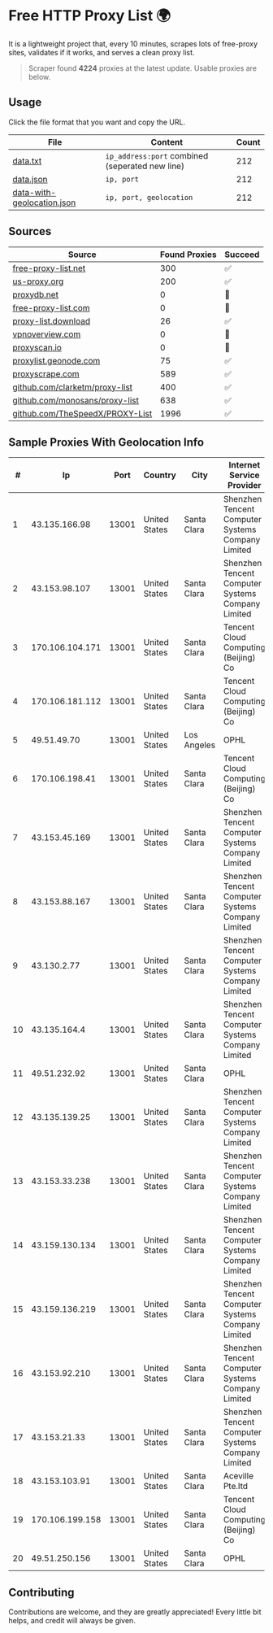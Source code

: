 
# Free HTTP Proxy List 🌍

It is a lightweight project that, every 10 minutes, scrapes lots of free-proxy sites, validates if it works, and serves a clean proxy list.


> Scraper found **4224** proxies at the latest update. Usable proxies are below.

## Usage

Click the file format that you want and copy the URL.


|File|Content|Count|
|----|-------|-----|
|[data.txt](https://raw.githubusercontent.com/themiralay/Proxy-List-World/master/data.txt)|`ip_address:port` combined (seperated new line)|212|
|[data.json](https://raw.githubusercontent.com/themiralay/Proxy-List-World/master/data.json)|`ip, port`|212|
|[data-with-geolocation.json](https://raw.githubusercontent.com/themiralay/Proxy-List-World/master/data-with-geolocation.json)|`ip, port, geolocation`|212|

## Sources

|Source|Found Proxies|Succeed|
|------|-------------|-------|
|[free-proxy-list.net](https://free-proxy-list.net)|300|✅|
|[us-proxy.org](https://www.us-proxy.org)|200|✅|
|[proxydb.net](http://proxydb.net)|0|🚫|
|[free-proxy-list.com](https://free-proxy-list.com/?page=&port=&type%5B%5D=http&type%5B%5D=https&up_time=0&search=Search)|0|🚫|
|[proxy-list.download](https://www.proxy-list.download/HTTP)|26|✅|
|[vpnoverview.com](https://vpnoverview.com/privacy/anonymous-browsing/free-proxy-servers)|0|🚫|
|[proxyscan.io](https://www.proxyscan.io)|0|🚫|
|[proxylist.geonode.com](https://proxylist.geonode.com/api/proxy-list?limit=300&page=1&sort_by=lastChecked&sort_type=desc&protocols=http,https)|75|✅|
|[proxyscrape.com](https://api.proxyscrape.com/v2/?request=displayproxies&protocol=http&timeout=10000&country=all&ssl=all&anonymity=all)|589|✅|
|[github.com/clarketm/proxy-list](https://raw.githubusercontent.com/clarketm/proxy-list/master/proxy-list-raw.txt)|400|✅|
|[github.com/monosans/proxy-list](https://raw.githubusercontent.com/monosans/proxy-list/main/proxies/http.txt)|638|✅|
|[github.com/TheSpeedX/PROXY-List](https://raw.githubusercontent.com/TheSpeedX/PROXY-List/master/http.txt)|1996|✅|


## Sample Proxies With Geolocation Info

|#|Ip|Port|Country|City|Internet Service Provider|
|-|--|----|-------|----|-------------------------|
|1|43.135.166.98|13001|United States|Santa Clara|Shenzhen Tencent Computer Systems Company Limited|
|2|43.153.98.107|13001|United States|Santa Clara|Shenzhen Tencent Computer Systems Company Limited|
|3|170.106.104.171|13001|United States|Santa Clara|Tencent Cloud Computing (Beijing) Co|
|4|170.106.181.112|13001|United States|Santa Clara|Tencent Cloud Computing (Beijing) Co|
|5|49.51.49.70|13001|United States|Los Angeles|OPHL|
|6|170.106.198.41|13001|United States|Santa Clara|Tencent Cloud Computing (Beijing) Co|
|7|43.153.45.169|13001|United States|Santa Clara|Shenzhen Tencent Computer Systems Company Limited|
|8|43.153.88.167|13001|United States|Santa Clara|Shenzhen Tencent Computer Systems Company Limited|
|9|43.130.2.77|13001|United States|Santa Clara|Shenzhen Tencent Computer Systems Company Limited|
|10|43.135.164.4|13001|United States|Santa Clara|Shenzhen Tencent Computer Systems Company Limited|
|11|49.51.232.92|13001|United States|Santa Clara|OPHL|
|12|43.135.139.25|13001|United States|Santa Clara|Shenzhen Tencent Computer Systems Company Limited|
|13|43.153.33.238|13001|United States|Santa Clara|Shenzhen Tencent Computer Systems Company Limited|
|14|43.159.130.134|13001|United States|Santa Clara|Shenzhen Tencent Computer Systems Company Limited|
|15|43.159.136.219|13001|United States|Santa Clara|Shenzhen Tencent Computer Systems Company Limited|
|16|43.153.92.210|13001|United States|Santa Clara|Shenzhen Tencent Computer Systems Company Limited|
|17|43.153.21.33|13001|United States|Santa Clara|Shenzhen Tencent Computer Systems Company Limited|
|18|43.153.103.91|13001|United States|Santa Clara|Aceville Pte.ltd|
|19|170.106.199.158|13001|United States|Santa Clara|Tencent Cloud Computing (Beijing) Co|
|20|49.51.250.156|13001|United States|Santa Clara|OPHL|



## Contributing

Contributions are welcome, and they are greatly appreciated! Every
little bit helps, and credit will always be given.

